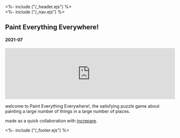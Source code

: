 <!DOCTYPE html>
<html>
<head>
<%- include ("/_header.ejs") %>
</head>
<body>
<div class="wrapper">
<%- include ("/_nav.ejs") %>
<section class="main-content">
<h1 class="post-title">Paint Everything Everywhere!</h1>
<h4 class="post-meta">2021-07</h4>

<iframe frameborder="0" src="https://itch.io/embed/1114774?bg_color=8ecc74&amp;fg_color=291814&amp;link_color=e0964c&amp;border_color=f2cfb8" width="552" height="167"><a href="https://pancelor.itch.io/paint-everything-everywhere">paint everything everywhere! by pancelor, increpare</a></iframe>

welcome to Paint Everything Everywhere!, the satisfying puzzle game about painting a large number of things in a large number of places.

made as a quick collaboration with [increpare](https://increpare.com).

</section>
<%- include ("/_footer.ejs") %>
</body>
</html>
